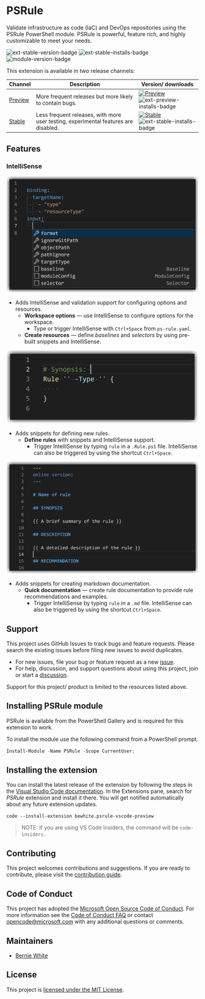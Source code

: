 # PSRule

Validate infrastructure as code (IaC) and DevOps repositories using the PSRule PowerShell module.
PSRule is powerful, feature rich, and highly customizable to meet your needs.

![ext-stable-version-badge] ![ext-stable-installs-badge] ![module-version-badge]

This extension is available in two release channels:

Channel | Description | Version/ downloads
------- | ----------- | ---
[Preview][ext-preview] | More frequent releases but more likely to contain bugs. | [![Preview][ext-preview-version-badge]][ext-preview] ![ext-preview-installs-badge]
[Stable][ext-stable] | Less frequent releases, with more user testing, experimental features are disabled. | [![Stable][ext-stable-version-badge]][ext-stable] ![ext-stable-installs-badge]

## Features

### IntelliSense

<p align="center">
  <img src="https://raw.githubusercontent.com/microsoft/PSRule-vscode/main/docs/images/options-schema-flyout.png" alt="Options suggestion context menu" />
</p>

- Adds IntelliSense and validation support for configuring options and resources.
  - **Workspace options** &mdash; use IntelliSense to configure options for the workspace.
    - Type or trigger IntelliSense with `Ctrl+Space` from `ps-rule.yaml`.
  - **Create resources** &mdash; define _baselines_ and _selectors_ by using pre-built snippets and IntelliSense.

<p align="center">
  <img src="https://raw.githubusercontent.com/microsoft/PSRule-vscode/main/docs/images/snippet-rule-type.png" alt="Rule definition snippet" />
</p>

- Adds snippets for defining new rules.
  - **Define rules** with snippets and IntelliSense support.
    - Trigger IntelliSense by typing `rule` in a `.Rule.ps1` file.
    IntelliSense can also be triggered by using the shortcut `Ctrl+Space`.

<p align="center">
  <img src="https://raw.githubusercontent.com/microsoft/PSRule-vscode/main/docs/images/snippet-markdown.png" alt="Rule markdown documentation snippet" />
</p>

- Adds snippets for creating markdown documentation.
  - **Quick documentation**  &mdash; create rule documentation to provide rule recommendations and examples.
    - Trigger IntelliSense by typing `rule` in a `.md` file.
    IntelliSense can also be triggered by using the shortcut `Ctrl+Space`.

## Support

This project uses GitHub Issues to track bugs and feature requests.
Please search the existing issues before filing new issues to avoid duplicates.

- For new issues, file your bug or feature request as a new [issue].
- For help, discussion, and support questions about using this project, join or start a [discussion].

Support for this project/ product is limited to the resources listed above.

## Installing PSRule module

PSRule is available from the PowerShell Gallery and is required for this extension to work.

To install the module use the following command from a PowerShell prompt.

```powershell
Install-Module -Name PSRule -Scope CurrentUser;
```

## Installing the extension

You can install the latest release of the extension by following the steps in the [Visual Studio Code documentation][vscode-ext-gallery].
In the Extensions pane, search for _PSRule_ extension and install it there.
You will get notified automatically about any future extension updates.

```text
code --install-extension bewhite.psrule-vscode-preview
```

> NOTE: If you are using VS Code Insiders, the command will be `code-insiders`.

## Contributing

This project welcomes contributions and suggestions.
If you are ready to contribute, please visit the [contribution guide].

## Code of Conduct

This project has adopted the [Microsoft Open Source Code of Conduct](https://opensource.microsoft.com/codeofconduct/).
For more information see the [Code of Conduct FAQ](https://opensource.microsoft.com/codeofconduct/faq/)
or contact [opencode@microsoft.com](mailto:opencode@microsoft.com) with any additional questions or comments.

## Maintainers

- [Bernie White](https://github.com/BernieWhite)

## License

This project is [licensed under the MIT License][license].

[issue]: https://github.com/Microsoft/PSRule-vscode/issues
[discussion]: https://github.com/microsoft/PSRule-vscode/discussions
[ci-badge]: https://dev.azure.com/bewhite/PSRule-vscode/_apis/build/status/PSRule-vscode-CI?branchName=main
[vscode-ext-gallery]: https://code.visualstudio.com/docs/editor/extension-gallery
[ext-preview]: https://marketplace.visualstudio.com/items?itemName=bewhite.psrule-vscode-preview
[ext-preview-version-badge]: https://vsmarketplacebadge.apphb.com/version/bewhite.psrule-vscode-preview.svg
[ext-preview-installs-badge]: https://vsmarketplacebadge.apphb.com/installs-short/bewhite.psrule-vscode-preview.svg
[ext-stable]: https://marketplace.visualstudio.com/items?itemName=bewhite.psrule-vscode
[ext-stable-version-badge]: https://vsmarketplacebadge.apphb.com/version/bewhite.psrule-vscode.svg
[ext-stable-installs-badge]: https://vsmarketplacebadge.apphb.com/installs-short/bewhite.psrule-vscode.svg
[module-version-badge]: https://img.shields.io/powershellgallery/v/PSRule.svg?label=PowerShell%20Gallery&color=brightgreen
[contribution guide]: https://github.com/Microsoft/PSRule-vscode/blob/main/CONTRIBUTING.md
[change log]: https://github.com/Microsoft/PSRule-vscode/blob/main/CHANGELOG.md
[license]: https://github.com/Microsoft/PSRule-vscode/blob/main/LICENSE
[chat]: https://gitter.im/PSRule/community?utm_source=badge&utm_medium=badge&utm_campaign=pr-badge&utm_content=badge
[chat-badge]: https://img.shields.io/static/v1.svg?label=chat&message=on%20gitter&color=informational&logo=gitter
